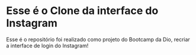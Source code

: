 # Esse é o Clone da interface do Instagram

Esse é o repositório foi realizado como projeto do Bootcamp da Dio, recriar a interface de login do Instagram! 


